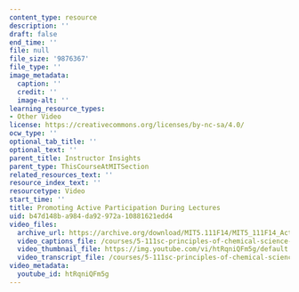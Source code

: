 ```yaml
---
content_type: resource
description: ''
draft: false
end_time: ''
file: null
file_size: '9876367'
file_type: ''
image_metadata:
  caption: ''
  credit: ''
  image-alt: ''
learning_resource_types:
- Other Video
license: https://creativecommons.org/licenses/by-nc-sa/4.0/
ocw_type: ''
optional_tab_title: ''
optional_text: ''
parent_title: Instructor Insights
parent_type: ThisCourseAtMITSection
related_resources_text: ''
resource_index_text: ''
resourcetype: Video
start_time: ''
title: Promoting Active Participation During Lectures
uid: b47d148b-a984-da92-972a-10881621edd4
video_files:
  archive_url: https://archive.org/download/MIT5.111F14/MIT5_111F14_ActiveParticipation_300k.mp4
  video_captions_file: /courses/5-111sc-principles-of-chemical-science-fall-2014/967b1e574ecb54f3b6c522e7f921c607_htRqniQFm5g.vtt
  video_thumbnail_file: https://img.youtube.com/vi/htRqniQFm5g/default.jpg
  video_transcript_file: /courses/5-111sc-principles-of-chemical-science-fall-2014/cb5c696c237aac32958e4412ed10df2b_htRqniQFm5g.pdf
video_metadata:
  youtube_id: htRqniQFm5g
---
```

